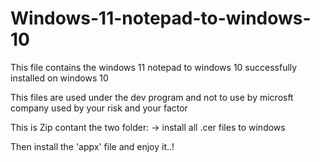 # Windows-11-notepad-to-windows-10
This file contains the windows 11 notepad to windows 10 successfully installed on windows 10

This files are used under the dev program and not to use by microsft company
used by your risk and your factor 

This is Zip contant the two folder:
  -> install all .cer files to windows
  
Then install the 'appx' file and enjoy it..!
